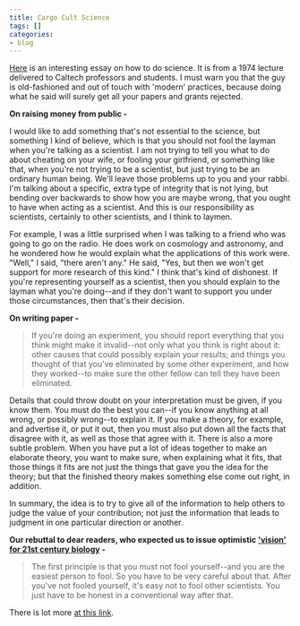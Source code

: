 ```yaml
---
title: Cargo Cult Science
tags: []
categories:
- blog
---
```

[Here](http://www.lhup.edu/~dsimanek/cargocul.htm) is an interesting essay on
how to do science. It is from a 1974 lecture delivered to Caltech professors
and students. I must warn you that the guy is old-fashioned and out of touch
with 'modern' practices, because doing what he said will surely get all your
papers and grants rejected.
<!--more-->

**On raising money from public -**

>

I would like to add something that's not essential to the science, but
something I kind of believe, which is that you should not fool the layman when
you're talking as a scientist. I am not trying to tell you what to do about
cheating on your wife, or fooling your girlfriend, or something like that,
when you're not trying to be a scientist, but just trying to be an ordinary
human being. We'll leave those problems up to you and your rabbi. I'm talking
about a specific, extra type of integrity that is not lying, but bending over
backwards to show how you are maybe wrong, that you ought to have when acting
as a scientist. And this is our responsibility as scientists, certainly to
other scientists, and I think to laymen.

For example, I was a little surprised when I was talking to a friend who was
going to go on the radio. He does work on cosmology and astronomy, and he
wondered how he would explain what the applications of this work were. "Well,"
I said, "there aren't any." He said, "Yes, but then we won't get support for
more research of this kind." I think that's kind of dishonest. If you're
representing yourself as a scientist, then you should explain to the layman
what you're doing--and if they don't want to support you under those
circumstances, then that's their decision.

**On writing paper -**

> If you're doing an experiment, you should report everything that you think
might make it invalid--not only what you think is right about it: other causes
that could possibly explain your results; and things you thought of that
you've eliminated by some other experiment, and how they worked--to make sure
the other fellow can tell they have been eliminated.

Details that could throw doubt on your interpretation must be given, if you
know them. You must do the best you can--if you know anything at all wrong, or
possibly wrong--to explain it. If you make a theory, for example, and
advertise it, or put it out, then you must also put down all the facts that
disagree with it, as well as those that agree with it. There is also a more
subtle problem. When you have put a lot of ideas together to make an elaborate
theory, you want to make sure, when explaining what it fits, that those things
it fits are not just the things that gave you the idea for the theory; but
that the finished theory makes something else come out right, in addition.

In summary, the idea is to try to give all of the information to help others
to judge the value of your contribution; not just the information that leads
to judgment in one particular direction or another.

**Our rebuttal to dear readers, who expected us to issue optimistic ['vision' for 21st century biology](http://www.homolog.us/blogs/2012/08/16/our-vision-for-biology-during-21st-century/) -**

> The first principle is that you must not fool yourself--and you are the
easiest person to fool. So you have to be very careful about that. After
you've not fooled yourself, it's easy not to fool other scientists. You just
have to be honest in a conventional way after that.

There is lot more [at this link](http://www.lhup.edu/~dsimanek/cargocul.htm).

